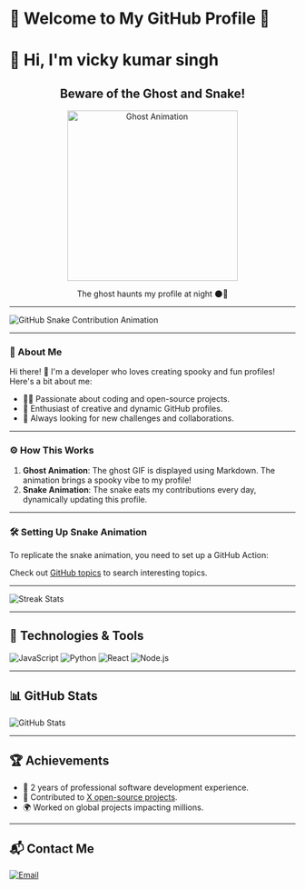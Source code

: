 
# 🎃 Welcome to My  GitHub Profile 👻
# 👋 Hi, I'm vicky kumar singh

<div align="center">
  <h2>Beware of the Ghost and Snake!</h2>
  <img src="https://media.giphy.com/media/3o7abKhOpu0NwenH3O/giphy.gif" alt="Ghost Animation" width="300"/>
  <p>The ghost haunts my profile at night 🌑👻</p>
</div>

---



![GitHub Snake Contribution Animation](https://raw.githubusercontent.com/iiiii0vicky0-0singh0iiiii/iiiii0vicky0-0singh0iiiii/output/snake.svg)


---

### 📖 About Me
Hi there! 👋 I'm a developer who loves creating spooky and fun profiles! Here's a bit about me:
- 🧑‍💻 Passionate about coding and open-source projects.
- 🎨 Enthusiast of creative and dynamic GitHub profiles.
- 🌟 Always looking for new challenges and collaborations.

---

### ⚙️ How This Works
1. **Ghost Animation**: The ghost GIF is displayed using Markdown. The animation brings a spooky vibe to my profile!
2. **Snake Animation**: The snake eats my contributions every day, dynamically updating this profile.

---

### 🛠️ Setting Up Snake Animation
To replicate the snake animation, you need to set up a GitHub Action:


<p>Check out <a href="https://github.com/topics">GitHub topics</a> to search interesting topics.</p>




---

![Streak Stats](https://github-readme-streak-stats.herokuapp.com/?user=iiiii0vicky0-0singh0iiiii&theme=radical)


---

## 🔧 **Technologies & Tools**
![JavaScript](https://img.shields.io/badge/-JavaScript-F7DF1E?style=flat-square&logo=javascript&logoColor=black)
![Python](https://img.shields.io/badge/-Python-3776AB?style=flat-square&logo=python&logoColor=white)
![React](https://img.shields.io/badge/-React-61DAFB?style=flat-square&logo=react&logoColor=black)
![Node.js](https://img.shields.io/badge/-Node.js-339933?style=flat-square&logo=node.js&logoColor=white)

---

## 📊 **GitHub Stats**
![GitHub Stats](https://github-readme-stats.vercel.app/api?username=iiiii0vicky0-0singh0iiiii&show_icons=true&theme=radical)

---

## 🏆 **Achievements**
- 🏅 2 years of professional software development experience.
- 🚀 Contributed to [X open-source projects](https://github.com/iiiii0vicky0-0singh0iiiii?tab=repositories).
- 🌍 Worked on global projects impacting millions.

---

## 📬 **Contact Me**

[![Email](https://img.shields.io/badge/-Email-D14836?style=flat-square&logo=gmail&logoColor=white)](mailto:indianarmysniper.com)
